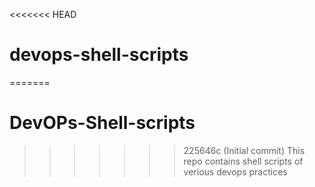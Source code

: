 <<<<<<< HEAD
# devops-shell-scripts
=======
# DevOPs-Shell-scripts
>>>>>>> 225646c (Initial commit)
This repo  contains shell scripts of verious devops practices 
